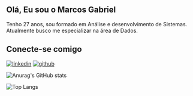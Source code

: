 
## Olá, Eu sou o Marcos Gabriel 

Tenho 27 anos, sou formado em Análise e desenvolvimento de Sistemas. Atualmente busco me especializar na área de Dados. 


## Conecte-se comigo
[![linkedin](https://img.shields.io/badge/linkedin-0A66C2?style=for-the-badge&logo=linkedin&logoColor=white)](https://www.linkedin.com/in/marcos-gabriel-pereira-2508291b9/) [![github](https://img.shields.io/badge/github-808080?style=for-the-badge&logo=twitter&logoColor=white)](https://github.com/marcos1383)

![Anurag's GitHub stats](https://github-readme-stats.vercel.app/api?username=marcos1383&show_icons=true&bg_color=11111f&text_color=ffffff)

![Top Langs](https://github-readme-stats.vercel.app/api/top-langs/?username=marcos1383&layout=compact&bg_color=11111f&text_color=ffffff)
